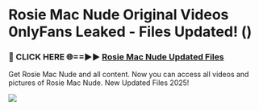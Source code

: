 # Rosie Mac Nude Original Videos 0nlyFans Leaked - Files Updated! ()

<h3>🔴 CLICK HERE 🌐==►► <a href="https://tinyurl.com/2p9ay9w9" rel="nofollow">Rosie Mac Nude Updated Files</a></h3>

Get Rosie Mac Nude and all content. Now you can access all videos and pictures of Rosie Mac Nude. New Updated Files 2025!

[![](https://i.imgur.com/KQgVmj3.gif)](https://tinyurl.com/2p9ay9w9)
